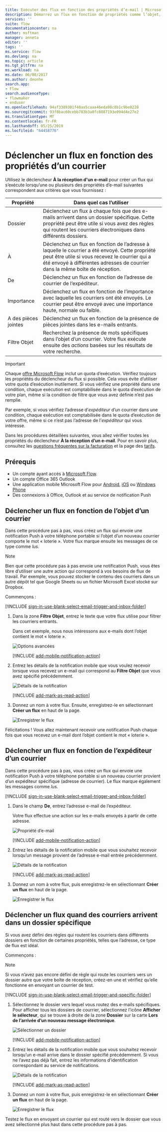 ```yaml
---
title: Exécuter des flux en fonction des propriétés d’e-mail | Microsoft Docs
description: Démarrez un flux en fonction de propriétés comme l’objet, l’adresse de l’expéditeur ou l’adresse du destinataire d’un e-mail.
services: ''
suite: flow
documentationcenter: na
author: msftman
manager: anneta
editor: ''
tags: ''
ms.service: flow
ms.devlang: na
ms.topic: article
ms.tgt_pltfrm: na
ms.workload: na
ms.date: 06/08/2017
ms.author: deonhe
search.app:
- Flow
search.audienceType:
- flowmaker
- enduser
ms.openlocfilehash: 94af3389301f40aa5caaa46eda98c8b1c9be0228
ms.sourcegitcommit: 93f8bac60cebb783b3a8fc8887193e094d4e27e2
ms.translationtype: MT
ms.contentlocale: fr-FR
ms.lasthandoff: 05/25/2019
ms.locfileid: "64458776"
---
```

# <a name="trigger-a-flow-based-on-email-properties"></a>Déclencher un flux en fonction des propriétés d’un courrier
Utilisez le déclencheur **À la réception d'un e-mail** pour créer un flux qui s’exécute lorsqu’une ou plusieurs des propriétés d’e-mail suivantes correspondent aux critères que vous fournissez :

| Propriété | Dans quel cas l’utiliser |
| --- | --- |
| Dossier |Déclenchez un flux à chaque fois que des e-mails arrivent dans un dossier spécifique. Cette propriété peut être utile si vous avez des règles qui routent les courriers électroniques dans différents dossiers. |
| À |Déclenchez un flux en fonction de l’adresse à laquelle le courrier a été envoyé. Cette propriété peut être utile si vous recevez le courrier qui a été envoyé à différentes adresses de courrier dans la même boîte de réception. |
| De |Déclenchez un flux en fonction de l’adresse de courrier de l’expéditeur. |
| Importance |Déclenchez un flux en fonction de l’importance avec laquelle les courriers ont été envoyés. Le courrier peut être envoyé avec une importance haute, normale ou faible. |
| A des pièces jointes |Déclenchez un flux en fonction de la présence de pièces jointes dans les e-mails entrants. |
| Filtre Objet |Recherchez la présence de mots spécifiques dans l’objet d’un courrier. Votre flux exécute ensuite des *actions* basées sur les résultats de votre recherche. |

> [!IMPORTANT]
> Chaque [offre Microsoft Flow](https://flow.microsoft.com/pricing/) inclut un quota d’exécution. Vérifiez toujours les propriétés du déclencheur du flux si possible. Cela vous évite d’utiliser votre quota d’exécution inutilement. Si vous vérifiez une propriété dans une condition, chaque exécution est comptabilisée dans le quota d’exécution de votre plan, même si la condition de filtre que vous avez définie n’est pas remplie. 

Par exemple, si vous vérifiez l’adresse d’*expéditeur* d’un courrier dans une condition, chaque exécution est comptabilisée dans le quota d’exécution de votre offre, même si ce n’est pas l’adresse de l’*expéditeur* qui vous intéresse.
> 
> 

Dans les procédures détaillées suivantes, vous allez vérifier toutes les propriétés du déclencheur **À la réception d’un e-mail**. Pour en savoir plus, consultez les [questions fréquentes sur la facturation](billing-questions.md#what-counts-as-a-run) et la page des [tarifs](https://ms.flow.microsoft.com/pricing/).

## <a name="prerequisites"></a>Prérequis
* Un compte ayant accès à [Microsoft Flow](https://flow.microsoft.com).
* Un compte Office 365 Outlook
* Une application mobile Microsoft Flow pour [Android](https://aka.ms/flowmobiledocsandroid), [iOS](https://aka.ms/flowmobiledocsios) ou [Windows Phone](https://aka.ms/flowmobilewindows)
* Des connexions à Office, Outlook et au service de notification Push

## <a name="trigger-a-flow-based-on-an-emails-subject"></a>Déclencher un flux en fonction de l’objet d’un courrier
Dans cette procédure pas à pas, vous créez un flux qui envoie une notification Push à votre téléphone portable si l’objet d’un nouveau courrier comporte le mot « loterie ». Votre flux marque ensuite les messages de ce type comme *lus*.

>[!NOTE]
>Bien que cette procédure pas à pas envoie une notification Push, vous êtes libre d’utiliser une autre action qui correspond à vos besoins de flux de travail. Par exemple, vous pouvez stocker le contenu des courriers dans un autre dépôt tel que Google Sheets ou un fichier Microsoft Excel stocké sur Dropbox.

Commençons :

[!INCLUDE [sign-in-use-blank-select-email-trigger-and-inbox-folder](includes/sign-in-use-blank-select-email-trigger-and-inbox-folder.md)]

1. Dans la zone **Filtre Objet**, entrez le texte que votre flux utilise pour filtrer les courriers entrants.
   
     Dans cet exemple, nous nous intéressons aux e-mails dont l’objet contient le mot « loterie ».
   
    ![Options avancées](./media/email-triggers/email-triggers-subject-text.png)

    [!INCLUDE [add-mobile-notification-action](includes/add-mobile-notification-action.md)]

1. Entrez les détails de la notification mobile que vous voulez recevoir lorsque vous recevez un e-mail qui correspond au **Filtre Objet** que vous avez spécifié précédemment.
   
    ![Détails de la notification](./media/email-triggers/email-triggers-4.png)

    [!INCLUDE [add-mark-as-read-action](includes/add-mark-as-read-action.md)]

1. Donnez un nom à votre flux. Ensuite, enregistrez-le en sélectionnant **Créer un flux** en haut de la page.
   
    ![Enregistrer le flux](./media/email-triggers/email-triggers-subject-notification.png)

Félicitations ! Vous allez maintenant recevoir une notification Push chaque fois que vous recevez un e-mail dont l’objet contient le mot « loterie ».

## <a name="trigger-a-flow-based-on-an-emails-sender"></a>Déclencher un flux en fonction de l’expéditeur d’un courrier
Dans cette procédure pas à pas, vous créez un flux qui envoie une notification Push à votre téléphone portable si un nouveau courrier provient d’un expéditeur spécifique (adresse de courrier). Le flux marque également les messages comme *lus*.

[!INCLUDE [sign-in-use-blank-select-email-trigger-and-inbox-folder](includes/sign-in-use-blank-select-email-trigger-and-inbox-folder.md)]

1. Dans le champ **De**, entrez l’adresse e-mail de l’expéditeur. 
   
     Votre flux effectue une action sur les e-mails envoyés à partir de cette adresse.
   
    ![Propriété d’e-mail](./media/email-triggers/email-triggers-from.png)

    [!INCLUDE [add-mobile-notification-action](includes/add-mobile-notification-action.md)]

1. Entrez les détails de la notification mobile que vous souhaitez recevoir lorsqu’un message provient de l’adresse e-mail entrée précédemment.
   
    ![Détails de la notification](./media/email-triggers/email-triggers-sender-notification.png)

    [!INCLUDE [add-mark-as-read-action](includes/add-mark-as-read-action.md)]

1. Donnez un nom à votre flux, puis enregistrez-le en sélectionnant **Créer un flux** en haut de la page.
   
    ![Enregistrer le flux](./media/email-triggers/email-triggers-sender-5.png)

## <a name="trigger-a-flow-when-emails-arrive-in-a-specific-folder"></a>Déclencher un flux quand des courriers arrivent dans un dossier spécifique
Si vous avez défini des règles qui routent les courriers dans différents dossiers en fonction de certaines propriétés, telles que l’adresse, ce type de flux est idéal.

Commençons :

> [!NOTE]
> Si vous n’avez pas encore défini de règle qui route les courriers vers un dossier autre que votre boîte de réception, créez-en une et vérifiez qu’elle fonctionne en envoyant un courrier de test.
> 
> 

[!INCLUDE [sign-in-use-blank-select-email-trigger-and-specific-folder](includes/sign-in-use-blank-select-email-trigger-and-specific-folder.md)]

1. Sélectionnez le dossier vers lequel vous routez des e-mails spécifiques. Pour afficher tous les dossiers de courrier, sélectionnez l’icône **Afficher le sélecteur**, qui se trouve à droite de la zone **Dossier** sur la carte **Lors de l’arrivée d’un nouveau message électronique**.
   
    ![Sélectionner un dossier](./media/email-triggers/email-triggers-2.png)

    [!INCLUDE [add-mobile-notification-action](includes/add-mobile-notification-action.md)]

1. Entrez les détails de la notification mobile que vous souhaitez recevoir lorsqu’un e-mail arrive dans le dossier spécifié précédemment. Si vous ne l’avez pas déjà fait, entrez les informations d’identification correspondant au service de notifications.
   
    ![Détails de la notification](./media/email-triggers/email-triggers-folder-notification.png)

    [!INCLUDE [add-mark-as-read-action](includes/add-mark-as-read-action.md)]

1. Donnez un nom à votre flux, puis enregistrez-le en sélectionnant **Créer un flux** en haut de la page.
   
    ![Enregistrer le flux](./media/email-triggers/email-triggers-7.png)

Testez le flux en envoyant un courrier qui est routé vers le dossier que vous avez sélectionné plus haut dans cette procédure pas à pas.

